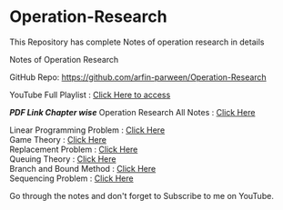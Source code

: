 # Operation-Research
This Repository has complete Notes of operation research in details

Notes of Operation Research 

GitHub Repo: https://github.com/arfin-parween/Operation-Research

YouTube Full Playlist : <a href="https://www.youtube.com/playlist?list=PL23dd-8zssJAdGmsSofO4UaRyEXZDtm7a"> Click Here to access </a>



***********PDF Link Chapter wise***********
Operation Research All Notes : <a href="https://drive.google.com/drive/folders/1R4Lk7dhQqkDthIovCd34kw2yvRJXZBPL"> Click Here </a>

Linear Programming Problem : <a href="https://drive.google.com/drive/folders/1R4Lk7dhQqkDthIovCd34kw2yvRJXZBPL"> Click Here </a> <br>
Game Theory : <a href="https://drive.google.com/drive/folders/1R4Lk7dhQqkDthIovCd34kw2yvRJXZBPL"> Click Here </a> <br>
Replacement Problem : <a href="https://drive.google.com/file/d/19wVAXkZ5j86PWqh9D3-mLeLqFbXAHRHp/view?usp=drivesdk"> Click Here </a> <br>
Queuing Theory      : <a href="https://drive.google.com/drive/folders/1R4Lk7dhQqkDthIovCd34kw2yvRJXZBPL"> Click Here </a> <br>
Branch and Bound Method : <a href="https://drive.google.com/drive/folders/1R4Lk7dhQqkDthIovCd34kw2yvRJXZBPL"> Click Here </a> <br>
Sequencing Problem      : <a href="https://drive.google.com/drive/folders/1R4Lk7dhQqkDthIovCd34kw2yvRJXZBPL"> Click Here </a> <br>

Go through the notes and don't forget to Subscribe to me on YouTube.
